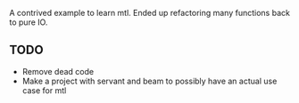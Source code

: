 A contrived example to learn mtl. Ended up refactoring many functions back to pure IO.

## TODO
- Remove dead code
- Make a project with servant and beam to possibly have an actual use case for mtl
